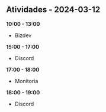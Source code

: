 ## Atividades - 2024-03-12

**10:00 - 13:00**

* Bizdev

**15:00 - 17:00**

* Discord

**17:00 - 18:00**

* Monitoria

**18:00 - 19:00**

* Discord